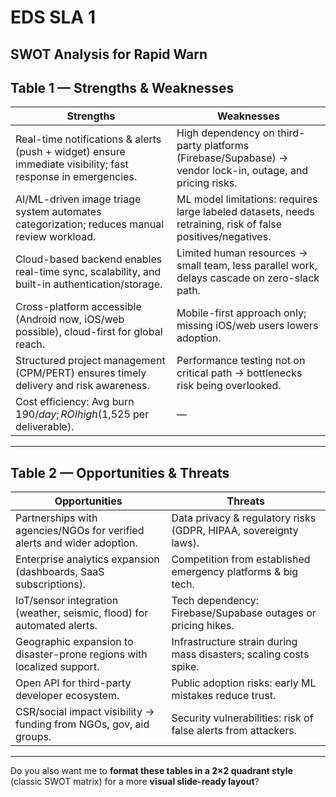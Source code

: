 
# EDS SLA 1

## **SWOT Analysis for Rapid Warn**


## **Table 1 — Strengths & Weaknesses**

| **Strengths** | **Weaknesses** |
| --- | --- |
| Real-time notifications & alerts (push + widget) ensure immediate visibility; fast response in emergencies. | High dependency on third-party platforms (Firebase/Supabase) → vendor lock-in, outage, and pricing risks. |
| AI/ML-driven image triage system automates categorization; reduces manual review workload. | ML model limitations: requires large labeled datasets, needs retraining, risk of false positives/negatives. |
| Cloud-based backend enables real-time sync, scalability, and built-in authentication/storage. | Limited human resources → small team, less parallel work, delays cascade on zero-slack path. |
| Cross-platform accessible (Android now, iOS/web possible), cloud-first for global reach. | Mobile-first approach only; missing iOS/web users lowers adoption. |
| Structured project management (CPM/PERT) ensures timely delivery and risk awareness. | Performance testing not on critical path → bottlenecks risk being overlooked. |
| Cost efficiency: Avg burn $190/day; ROI high ($1,525 per deliverable). | —   |

***

## **Table 2 — Opportunities & Threats**

| **Opportunities** | **Threats** |
| --- | --- |
| Partnerships with agencies/NGOs for verified alerts and wider adoption. | Data privacy & regulatory risks (GDPR, HIPAA, sovereignty laws). |
| Enterprise analytics expansion (dashboards, SaaS subscriptions). | Competition from established emergency platforms & big tech. |
| IoT/sensor integration (weather, seismic, flood) for automated alerts. | Tech dependency: Firebase/Supabase outages or pricing hikes. |
| Geographic expansion to disaster-prone regions with localized support. | Infrastructure strain during mass disasters; scaling costs spike. |
| Open API for third-party developer ecosystem. | Public adoption risks: early ML mistakes reduce trust. |
| CSR/social impact visibility → funding from NGOs, gov, aid groups. | Security vulnerabilities: risk of false alerts from attackers. |

***

Do you also want me to **format these tables in a 2×2 quadrant style** (classic SWOT matrix) for a more **visual slide-ready layout**?